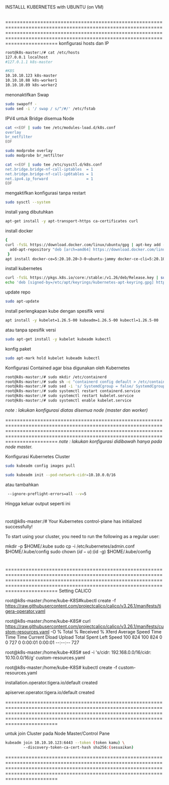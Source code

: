 ##
INSTALLL KUBERNETES with UBUNTU (on VM)
##

==========================================================================================================================================================================================================================================
konfigurasi hosts dan IP
```bash
root@k8s-master:/# cat /etc/hosts
127.0.0.1 localhost
#127.0.1.1 k8s-master

#K8S
10.10.10.123 k8s-master
10.10.10.88 k8s-worker1
10.10.10.89 k8s-worker2
```

menonaktifkan Swap
```bash
sudo swapoff -
sudo sed -i '/ swap / s/^/#/' /etc/fstab
```


IPV4 untuk Bridge disemua Node
```bash
cat <<EOF | sudo tee /etc/modules-load.d/k8s.conf
overlay
br_netfilter
EOF
```

```bash
sudo modprobe overlay
sudo modprobe br_netfilter
```

```bash
cat <<EOF | sudo tee /etc/sysctl.d/k8s.conf
net.bridge.bridge-nf-call-iptables  = 1
net.bridge.bridge-nf-call-ip6tables = 1
net.ipv4.ip_forward                 = 1
EOF
```

mengaktifkan konfigurasi tanpa restart
```bash
sudo sysctl --system
```


install yang dibutuhkan
```bash
apt-get install -y apt-transport-https ca-certificates curl
```

install docker
```bash
{
curl -fsSL https://download.docker.com/linux/ubuntu/gpg | apt-key add -
  add-apt-repository "deb [arch=amd64] https://download.docker.com/linux/ubuntu $(lsb_release -cs) stable"
 }
apt install docker-ce=5:20.10.20~3-0~ubuntu-jammy docker-ce-cli=5:20.10.20~3-0~ubuntu-jammy containerd.io docker-buildx-plugin docker-compose-plugin
```

install kubernetes
```bash
curl -fsSL https://pkgs.k8s.io/core:/stable:/v1.26/deb/Release.key | sudo gpg --dearmor -o /etc/apt/keyrings/kubernetes-apt-keyring.gpg
echo 'deb [signed-by=/etc/apt/keyrings/kubernetes-apt-keyring.gpg] https://pkgs.k8s.io/core:/stable:/v1.26/deb/ /' | sudo tee /etc/apt/sources.list.d/kubernetes.list
```

update repo
```bash
sudo apt-update
```

install perlengkapan kube
dengan spesifik versi
```bash
apt install -y kubelet=1.26.5-00 kubeadm=1.26.5-00 kubectl=1.26.5-00
```
atau tanpa spesifik versi
```bash
sudo apt-get install -y kubelet kubeadm kubectl
```

konfig paket
```bash
sudo apt-mark hold kubelet kubeadm kubectl
```

Konfigurasi Contained agar bisa digunakan oleh Kubernetes
```bash
root@k8s-master:/# sudo mkdir /etc/containerd
root@k8s-master:/# sudo sh -c "containerd config default > /etc/containerd/config.toml"
root@k8s-master:/# sudo sed -i 's/ SystemdCgroup = false/ SystemdCgroup = true/' /etc/containerd/config.toml
root@k8s-master:/# sudo systemctl restart containerd.service
root@k8s-master:/# sudo systemctl restart kubelet.service
root@k8s-master:/# sudo systemctl enable kubelet.service
```
_note : lakukan konfigurasi diatas disemua node (master dan worker)_

==========================================================================================================================================================================================================================================
_note : lakukan konfigurasi didibawah hanya pada node master._

Konfigurasi Kubernetes Cluster

```bash
sudo kubeadm config images pull
```
```bash
sudo kubeadm init --pod-network-cidr=10.10.0.0/16
```
atau tambahkan 
```bash
 --ignore-preflight-errors=all --v=5
```

Hingga keluar output seperti ini
#
root@k8s-master:/# 
Your Kubernetes control-plane has initialized successfully!

To start using your cluster, you need to run the following as a regular user:

  mkdir -p $HOME/.kube
  sudo cp -i /etc/kubernetes/admin.conf $HOME/.kube/config
  sudo chown $(id -u):$(id -g) $HOME/.kube/config
#

==========================================================================================================================================================================================================================================
Setting CALICO


root@k8s-master:/home/kube-K8S#kubectl create -f https://raw.githubusercontent.com/projectcalico/calico/v3.26.1/manifests/tigera-operator.yaml

root@k8s-master:/home/kube-K8S# curl https://raw.githubusercontent.com/projectcalico/calico/v3.26.1/manifests/custom-resources.yaml -O
  % Total    % Received % Xferd  Average Speed   Time    Time     Time  Current
                                 Dload  Upload   Total   Spent    Left  Speed
100   824  100   824    0     0    727      0  0:00:01  0:00:01 --:--:--   727

root@k8s-master:/home/kube-K8S# sed -i 's/cidr: 192\.168\.0\.0\/16/cidr: 10.10.0.0\/16/g' custom-resources.yaml

root@k8s-master:/home/kube-K8S# kubectl create -f custom-resources.yaml

installation.operator.tigera.io/default created

apiserver.operator.tigera.io/default created

==========================================================================================================================================================================================================================================

untuk join Cluster pada Node Master/Control Pane
```bash
kubeadm join 10.10.10.123:6443 --token (token kamu) \
        --discovery-token-ca-cert-hash sha256:(sesuaikan) 
```

==========================================================================================================================================================================================================================================
